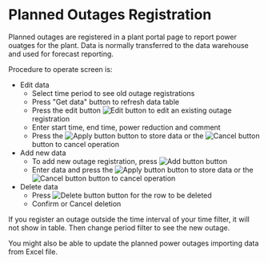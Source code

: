 # Planned Outages Registration

Planned outages are registered in a plant portal page to report power ouatges for the plant. Data is normally transferred to the data warehouse and used for forecast reporting.

Procedure to operate screen is:

* Edit data
    * Select time period to see old outage registrations
    * Press "Get data" button to refresh data table
    * Press the edit button ![Edit button](../img/edit.png) to edit an existing outage registration
    * Enter start time, end time, power reduction and comment
    * Press the ![Apply button](../img/store.png) button to store data or the ![Cancel button](../img/cancel.png) button to cancel operation
* Add new data
    * To add new outage registration, press ![Add button](../img/add.png) button
    * Enter data and press the ![Apply button](../img/store.png) button to store data or the ![Cancel button](../img/cancel.png) button to cancel operation
* Delete data
    * Press ![Delete button](../img/delete.png) button for the row to be deleted
    * Confirm or Cancel deletion

If you register an outage outside the time interval of your time filter, it will not show in table. Then change period filter to see the new outage.

You might also be able to update the planned power outages importing data from Excel file.

 